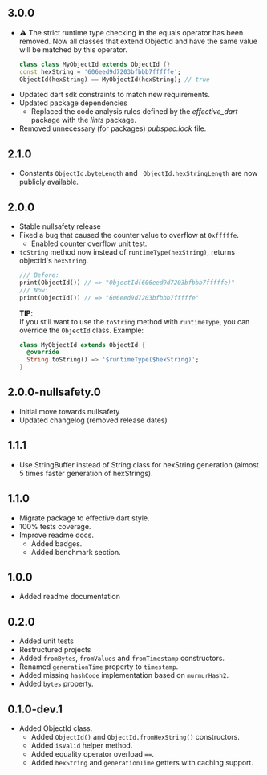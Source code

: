 ## 3.0.0
- ⚠️ The strict runtime type checking in the equals operator has been removed. Now all classes that extend ObjectId and have the same value will be matched by this operator.
  ```dart
  class class MyObjectId extends ObjectId {}
  const hexString = '606eed9d7203bfbbb7fffffe';
  ObjectId(hexString) == MyObjectId(hexString); // true
  ```
- Updated dart sdk constraints to match new requirements.
- Updated package dependencies
  - Replaced the code analysis rules defined by the *effective_dart* package with the *lints* package. 
- Removed unnecessary (for packages) *pubspec.lock* file.

## 2.1.0
- Constants `ObjectId.byteLength` and ` ObjectId.hexStringLength` are now publicly available.
## 2.0.0

- Stable nullsafety release
- Fixed a bug that caused the counter value to overflow at `0xfffffe`.
  - Enabled counter overflow unit test.
- `toString` method now instead of `runtimeType(hexString)`, returns objectid's `hexString`.
  ```dart
  /// Before:
  print(ObjectId()) // => "ObjectId(606eed9d7203bfbbb7fffffe)"
  /// Now:
  print(ObjectId()) // => "606eed9d7203bfbbb7fffffe"
  ```
  **TIP**:  
  If you still want to use the `toString` method with `runtimeType`, you can override the `ObjectId` class. Example:
  ```dart
  class MyObjectId extends ObjectId {
    @override
    String toString() => '$runtimeType($hexString)';
  }
  ```

## 2.0.0-nullsafety.0

- Initial move towards nullsafety
- Updated changelog (removed release dates)

## 1.1.1

- Use StringBuffer instead of String class for hexString generation (almost 5 times faster generation of hexStrings).

## 1.1.0

- Migrate package to effective dart style.
- 100% tests coverage.
- Improve readme docs.
  - Added badges.
  - Added benchmark section.

## 1.0.0

- Added readme documentation

## 0.2.0

- Added unit tests
- Restructured projects
- Added `fromBytes`, `fromValues` and `fromTimestamp` constructors.
- Renamed `generationTime` property to `timestamp`.
- Added missing `hashCode` implementation based on `murmurHash2`.
- Added `bytes` property.

## 0.1.0-dev.1

- Added ObjectId class.
  - Added `ObjectId()` and `ObjectId.fromHexString()` constructors.
  - Added `isValid` helper method.
  - Added equality operator overload `==`.
  - Added `hexString` and `generationTime` getters with caching support.
